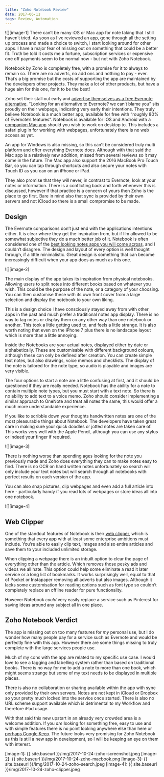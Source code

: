 ```yaml
---
title: "Zoho Notebook Review"
date: 2017-06-11
tags: Review, Automation
---
```

![][image-1]
There can’t be many iOS or Mac app for note taking that I still haven’t tried. As soon as I’ve reviewed an app, gone through all the setting up process and made a choice to switch, I start looking around for other apps. I have a major fear of missing out on something that could be a better fit. Truth be told it costs me a fortune, subscription services or expensive one off payments seem to be normal now - but not with Zoho Notebook.

Notebook by Zoho is completely free, with a promise for it to always to remain so. There are no adverts, no add ons and nothing to pay - ever. That’s a big promise but the costs of supporting the app are maintained by the developers other projects. They make a lot of other products, but have a huge aim for this one, for it to be the best!

Zoho set their stall out early and [advertise themselves as a free Evernote alternative][1]. “Looking for an alternative to Evernote? we can’t blame you” sits proudly on their webpage, indicating very early their intentions. They truly believe Notebook is a much better app, available for free with “roughly 80% of Evernote’s features”.  Notebook is available for iOS and Android with a [companion Mac app][2] should you wish to work on desktop to. This includes a safari plug in for working with webpages, unfortunately there is no web access as yet.

An app for Windows is also missing, so this can’t be considered truly multi platform and offer everything Evernote does. Although with that said the Mac app is a relatively new addition, missed from several reviews so it may come in the future. The Mac app also support the 2016 MacBook Pro Touch Bar, so you can tap through shortcuts and also secure your notes with Touch ID as you can on an iPhone or iPad.

They also promise that they will never, in contrast to Evernote, look at your notes or information. There is a conflicting back and forth whenever this is discussed, however if that practice is a concern of yours then Zoho is the place to go first. Bare in mind also that sync is provided by their own servers and not iCloud so there is a small compromise to be made.

## Design
The Evernote comparisons don’t just end with the applications intentions either. It is clear where they get the inspiration from, but if I’m allowed to be somewhat subjective they do a much better job of it. Notebook is often considered one of the [best looking notes apps you will come across][3], and I couldn’t disagree. The design and layout of every option is well thought through, if a little minimalistic. Great design is something that can become increasingly difficult when your app does as much as this one.

![][image-2]

The main display of the app takes its inspiration from physical notebooks. Allowing users to split notes into different books based on whatever you wish. This could be the purpose of the note, or a category of your choosing. You can then customise these with its own front cover from a large selection and display the notebook to your own liking.

This is a design choice I have consciously stayed away from with other apps in the past and much prefer a traditional notes app display. There is no way to tag notes or display them on any other way than one notebook or another. This took a little getting used to, and feels a little strange. It is also worth noting that even on the iPhone 7 plus there is no landscape layout which is more than a little annoying.

Inside the Notebooks are your actual notes, displayed either by date or alphabetically. These are customisable with different background colours, although these can only be defined after creation. You can create simple text notes, but also drawings, voice memos and checklists. The display of the note is tailored for the note type, so audio is playable and images are very visible.

The four options to start a note are a little confusing at first, and it should be questioned if they are really needed. Notebook has the ability for a note to contain multiple note types, but you must start with a text note. So there is no ability to add text to a voice memo. Zoho should consider implementing a similar approach to OneNote and treat all notes the same, this would offer a much more understandable experience.

If you like to scribble down your thoughts handwritten notes are one of the most pleasurable things about Notebook. The developers have taken great care in making sure your quick doodles or jotted notes are taken care of. This works very well with the Apple Pencil, although you can use any stylus or indeed your finger if required.

![][image-3]

There is nothing worse than spending ages looking for the note you previously made and Zoho does everything they can to make notes easy to find. There is no OCR on hand written notes unfortunately so search will only include your text notes but will search through all notebooks with perfect results on each version of the app.

You can also snap pictures, clip webpages and even add a full article into here - particularly handy if you read lots of webpages or store ideas all into one notebook.

![][image-4]

## Web Clipper
One of the standout features of Notebook is their [web clipper][4], which is something that every app with at least some enterprise ambitions must include. You’re able to easily clip text, images and also entire articles and save them to your included unlimited storage.

When clipping a webpage there is an inbuilt option to clear the page of everything other than the article. Which removes those pesky ads and videos we all hate. This option could help some eliminate a read it later service or a long list of bookmarks. It works surprisingly well, equal to that of Pocket or Instapaper removing all adverts but also images. Although it lacks some customisation for reading options such as font type so couldn’t completely replace an offline reader for pure functionality.

However Notebook *could* very easily replace a service such as Pinterest for saving ideas around any subject all in one place.

## Zoho Notebook Verdict
The app is missing out on too many features for *my* personal use, but I do wonder how many people pay for a service such as Evernote and would be perfectly fine with this app. However there are some things missing to truly complete with the large services people use.

Much of my cons with the app are related to my specific use case. I would love to see a tagging and labelling system rather than based on traditional books. There is no way for me to add a note to more than one book, which might seems strange but some of my text needs to be displayed in multiple places.

There is also no collaboration or sharing available within the app with sync only provided by their own servers. Notes are not kept in iCloud or Dropbox so your pretty much locked into the service once started. There is also no URL scheme support available which is detrimental to my Workflow and therefore iPad usage.

With that said this new upstart in an already very crowded area is a welcome addition. If you *are* looking for something free, easy to use and with simple features there is no point looking anywhere else than here or [perhaps Google Keep][5]. The future looks very promising for Zoho Notebook as this is still a new app in development, so I will be keeping an eye on them with interest.

[1]:	https://www.zoho.com/notebook/evernote-alternative.html
[2]:	https://www.zoho.com/notebook/notebook-for-mac.html
[3]:	thenextweb.com/apps/2016/07/13/zoho-notebook-prettiest-note-taking-mobile-app-youll-ever-use/?amp=1
[4]:	https://www.zoho.com/notebook/web-clipper.html
[5]:	http://www.gr36.com/google-keep-as-a-writing-tool/

[image-1]:	{{ site.baseurl }}/img/2017-10-24-zoho-screenshot.jpeg
[image-2]:	{{ site.baseurl }}/img/2017-10-24-zoho-macbook.png
[image-3]:	{{ site.baseurl }}/img/2017-10-24-zoho-search.jpeg
[image-4]:	{{ site.baseurl }}/img/2017-10-24-zoho-clipper.jpeg
